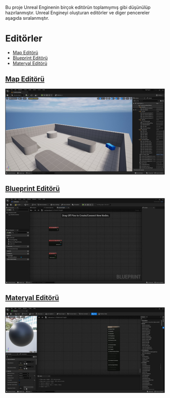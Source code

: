 Bu proje Unreal Enginenin birçok editörün toplamıymış gibi düşünülüp hazırlanmıştır. Unreal Engineyi oluşturan editörler ve diger pencereler aşagıda sıralanmıştır.

# Editörler

* [Map Editörü](#map-edit%C3%B6r%C3%BC)
* [Blueprint Editörü](#blueprint-edit%C3%B6r%C3%BC)
* [Materyal Editörü](#materyal-edit%C3%B6r%C3%BC)


## [Map Editörü](Map%20Editörü)
<img src="Dosyalar/Map_Editor_Ana_Ekran.jpg">

## [Blueprint Editörü](Blueprint%20Editörü)
<img src="Dosyalar/Blueprint_Editor_Ana_Ekran.jpg">

## [Materyal Editörü](Materyal%20Editörü)
<img src="Dosyalar/Materyal_Editor_Ana_Ekran.jpg">
